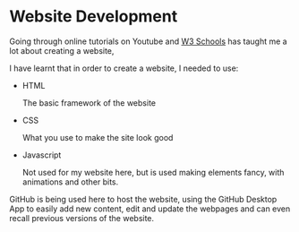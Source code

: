 # Website Development

Going through online tutorials on Youtube and [W3 Schools](https://www.w3schools.com/) has taught me a lot about creating a website, 

I have learnt that in order to create a website, I needed to use:

* HTML

  The basic framework of the website

* CSS

  What you use to make the site look good

* Javascript

  Not used for my website here, but is used making elements fancy, with animations and other bits.



GitHub is being used here to host the website, using the GitHub Desktop App to easily add new content, edit and update the webpages and can even recall previous versions of the website.

